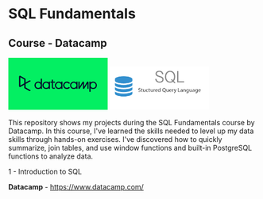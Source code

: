 # SQL Fundamentals
## Course - Datacamp

<img src="https://github.com/raquelcolares/SQL-Fundamentals_Datacamp/blob/main/datacamp%20logo.png" width="200"> <img src="https://github.com/raquelcolares/SQL-Fundamentals_Datacamp/blob/main/sql-image.png" width="200">

This repository shows my projects during the SQL Fundamentals course by Datacamp.
In this course, I've learned the skills needed to level up my data skills through hands-on exercises. I've discovered how to quickly summarize, join tables, and use window functions and built-in PostgreSQL functions to analyze data.

1 - Introduction to SQL



**Datacamp** - https://www.datacamp.com/



